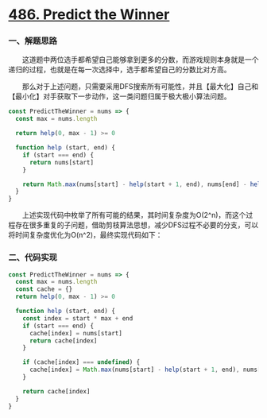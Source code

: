 # [486. Predict the Winner](https://leetcode.com/problems/predict-the-winner/)

### 一、解题思路

  &emsp;&emsp;这道题中两位选手都希望自己能够拿到更多的分数，而游戏规则本身就是一个递归的过程，也就是在每一次选择中，选手都希望自己的分数比对方高。

  &emsp;&emsp;那么对于上述问题，只需要采用DFS搜索所有可能性，并且【最大化】自己和【最小化】对手获取下一步动作，这一类问题归属于极大极小算法问题。

```JavaScript
const PredictTheWinner = nums => {
  const max = nums.length

  return help(0, max - 1) >= 0

  function help (start, end) {
    if (start === end) {
      return nums[start]
    }

    return Math.max(nums[start] - help(start + 1, end), nums[end] - help(start, end - 1))
  }
}
```

  &emsp;&emsp;上述实现代码中枚举了所有可能的结果，其时间复杂度为O(2^n)，而这个过程存在很多重复的子问题，借助剪枝算法思想，减少DFS过程不必要的分支，可以将时间复杂度优化为O(n^2)，最终实现代码如下：

### 二、代码实现

```JavaScript
const PredictTheWinner = nums => {
  const max = nums.length
  const cache = {}
  return help(0, max - 1) >= 0

  function help (start, end) {
    const index = start * max + end
    if (start === end) {
      cache[index] = nums[start]
      return cache[index]
    }

    if (cache[index] === undefined) {
      cache[index] = Math.max(nums[start] - help(start + 1, end), nums[end] - help(start, end - 1))
    }

    return cache[index]
  }
}
```